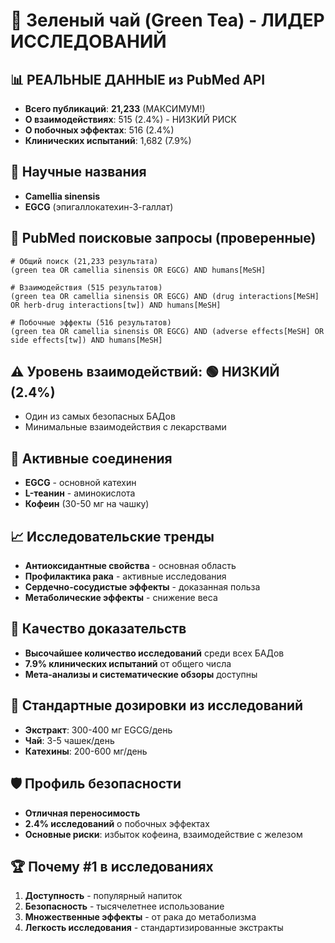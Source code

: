 # 🥇 Зеленый чай (Green Tea) - ЛИДЕР ИССЛЕДОВАНИЙ

## 📊 РЕАЛЬНЫЕ ДАННЫЕ из PubMed API
- **Всего публикаций**: **21,233** (МАКСИМУМ!)
- **О взаимодействиях**: 515 (2.4%) - НИЗКИЙ РИСК
- **О побочных эффектах**: 516 (2.4%) 
- **Клинических испытаний**: 1,682 (7.9%)

## 🔬 Научные названия
- **Camellia sinensis**
- **EGCG** (эпигаллокатехин-3-галлат)

## 🎯 PubMed поисковые запросы (проверенные)
```
# Общий поиск (21,233 результата)
(green tea OR camellia sinensis OR EGCG) AND humans[MeSH]

# Взаимодействия (515 результатов)
(green tea OR camellia sinensis OR EGCG) AND (drug interactions[MeSH] OR herb-drug interactions[tw]) AND humans[MeSH]

# Побочные эффекты (516 результатов)
(green tea OR camellia sinensis OR EGCG) AND (adverse effects[MeSH] OR side effects[tw]) AND humans[MeSH]
```

## ⚠️ Уровень взаимодействий: 🟢 НИЗКИЙ (2.4%)
- Один из самых безопасных БАДов
- Минимальные взаимодействия с лекарствами

## 🧬 Активные соединения
- **EGCG** - основной катехин
- **L-теанин** - аминокислота
- **Кофеин** (30-50 мг на чашку)

## 📈 Исследовательские тренды
- **Антиоксидантные свойства** - основная область
- **Профилактика рака** - активные исследования  
- **Сердечно-сосудистые эффекты** - доказанная польза
- **Метаболические эффекты** - снижение веса

## 🔬 Качество доказательств
- **Высочайшее количество исследований** среди всех БАДов
- **7.9% клинических испытаний** от общего числа
- **Мета-анализы и систематические обзоры** доступны

## 💊 Стандартные дозировки из исследований
- **Экстракт**: 300-400 мг EGCG/день
- **Чай**: 3-5 чашек/день
- **Катехины**: 200-600 мг/день

## 🛡️ Профиль безопасности
- **Отличная переносимость**
- **2.4% исследований** о побочных эффектах
- **Основные риски**: избыток кофеина, взаимодействие с железом

## 🏆 Почему #1 в исследованиях
1. **Доступность** - популярный напиток
2. **Безопасность** - тысячелетнее использование
3. **Множественные эффекты** - от рака до метаболизма
4. **Легкость исследования** - стандартизированные экстракты